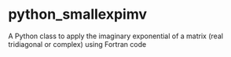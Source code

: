 # python_smallexpimv
A Python class to apply the imaginary exponential of a matrix (real tridiagonal or complex) using Fortran code
